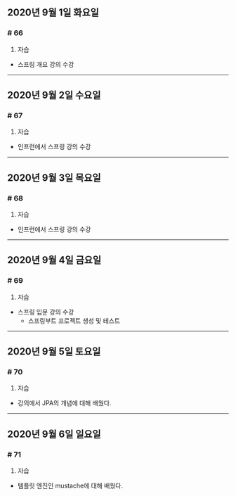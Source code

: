 ## 2020년 9월 1일 화요일
### # 66
1. 자습
 * 스프링 개요 강의 수강
---
## 2020년 9월 2일 수요일
### # 67
1. 자습
* 인프런에서 스프링 강의 수강
---
## 2020년 9월 3일 목요일
### # 68
1. 자습
* 인프런에서 스프링 강의 수강
---
## 2020년 9월 4일 금요일
### # 69
1. 자습
- 스프링 입문 강의 수강
  - 스프링부트 프로젝트 생성 및 테스트
---
## 2020년 9월 5일 토요일
### # 70
1. 자습
- 강의에서 JPA의 개념에 대해 배웠다.
---
## 2020년 9월 6일 일요일
### # 71
1. 자습
- 템플릿 엔진인 mustache에 대해 배웠다.
